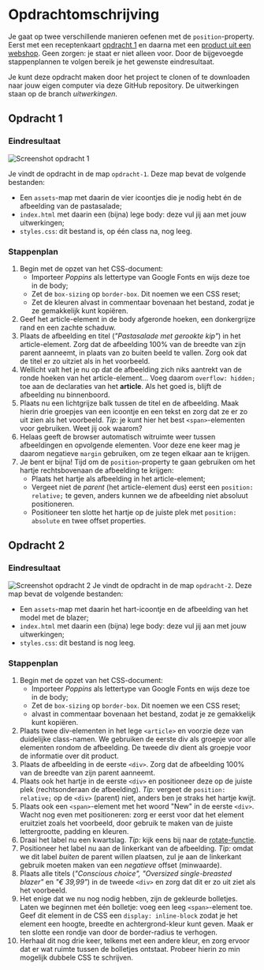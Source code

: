 # Opdrachtomschrijving

Je gaat op twee verschillende manieren oefenen met de `position`-property. Eerst met een
receptenkaart [opdracht 1](#opdracht-1) en daarna met een [product uit een webshop](#opdracht-2). Geen zorgen: je staat
er niet alleen voor. Door de bijgevoegde stappenplannen te volgen bereik je het gewenste eindresultaat.

Je kunt deze opdracht maken door het project te clonen of te downloaden naar jouw eigen computer via deze GitHub
repository. De uitwerkingen staan op de branch _uitwerkingen_.

## Opdracht 1

### Eindresultaat

![Screenshot opdracht 1](./opdracht-1/assets/screenshot.png)

Je vindt de opdracht in de map `opdracht-1`. Deze map bevat de volgende bestanden:
* Een `assets`-map met daarin de vier icoontjes die je nodig hebt én de afbeelding van de pastasalade;
* `index.html` met daarin een (bijna) lege body: deze vul jij aan met jouw uitwerkingen;
* `styles.css`: dit bestand is, op één class na, nog leeg.

### Stappenplan

1. Begin met de opzet van het CSS-document:
    * Importeer _Poppins_ als lettertype van Google Fonts en wijs deze toe in de body;
    * Zet de `box-sizing` op `border-box`. Dit noemen we een CSS reset;
    * Zet de kleuren    alvast in commentaar bovenaan het bestand, zodat je
      ze gemakkelijk kunt kopiëren.
2. Geef het article-element in de body afgeronde hoeken, een donkergrijze rand en een zachte schaduw.
3. Plaats de afbeelding en titel (_"Pastasalade met gerookte kip"_) in het article-element. Zorg dat de afbeelding 100%
   van de breedte van zijn parent aanneemt, in plaats van zo buiten beeld te vallen. Zorg ook dat de titel er zo uitziet
   als in het voorbeeld.
4. Wellicht valt het je nu op dat de afbeelding zich niks aantrekt van de ronde hoeken van het article-element... Voeg
   daarom `overflow: hidden;` toe aan de declaraties van het **article**. Als het goed is, blijft de afbeelding nu
   binnenboord.
5. Plaats nu een lichtgrijze balk tussen de titel en de afbeelding. Maak hierin drie groepjes van een icoontje en een
   tekst en zorg dat ze er zo uit zien als het voorbeeld. _Tip:_ je kunt hier het best `<span>`-elementen voor
   gebruiken. Weet jij ook waarom?
6. Helaas geeft de browser automatisch witruimte weer tussen afbeeldingen en opvolgende elementen. Voor deze ene keer
   mag je daarom negatieve `margin` gebruiken, om ze tegen elkaar aan te krijgen.
7. Je bent er bijna! Tijd om de `position`-property te gaan gebruiken om het hartje rechtsbovenaan de afbeelding te
   krijgen:
    * Plaats het hartje als afbeelding in het article-element;
    * Vergeet niet de _parent_ (het article-element dus) eerst een `position: relative;` te geven, anders kunnen we de
      afbeelding niet absoluut positioneren.
    * Positioneer ten slotte het hartje op de juiste plek met `position: absolute` en twee offset properties.

## Opdracht 2

### Eindresultaat

![Screenshot opdracht 2](./opdracht-2/assets/screenshot.png)
Je vindt de opdracht in de map `opdracht-2`. Deze map bevat de volgende bestanden:
* Een `assets`-map met daarin het hart-icoontje en de afbeelding van het model met de blazer;
* `index.html` met daarin een (bijna) lege body: deze vul jij aan met jouw uitwerkingen;
* `styles.css`: dit bestand is nog leeg.

### Stappenplan
1. Begin met de opzet van het CSS-document:
    * Importeer _Poppins_ als lettertype van Google Fonts en wijs deze toe in de body;
    * Zet de `box-sizing` op `border-box`. Dit noemen we een CSS reset;
    *  alvast in commentaar bovenaan het bestand, zodat je ze gemakkelijk kunt kopiëren.
2. Plaats twee div-elementen in het lege `<article>` en voorzie deze van duidelijke class-namen. We gebruiken de eerste div als groepje voor alle elementen rondom de afbeelding. De tweede div dient als groepje voor de informatie over dit product.
3. Plaats de afbeelding in de eerste `<div>`. Zorg dat de afbeelding 100% van de breedte van zijn parent aanneemt.
4. Plaats ook het hartje in de eerste `<div>` en positioneer deze op de juiste plek (rechtsonderaan de afbeelding). _Tip:_ vergeet de `position: relative;` op de `<div>` (parent) niet, anders ben je straks het hartje kwijt.
5. Plaats ook een `<span>`-element met het woord "New" in de eerste `<div>`. Wacht nog even met positioneren: zorg er eerst voor dat het element eruitziet zoals het voorbeeld, door gebruik te maken van de juiste lettergrootte, padding en kleuren.
6. Draai het label nu een kwartslag. _Tip:_ kijk eens bij naar de [rotate-functie](https://developer.mozilla.org/en-US/docs/Web/CSS/transform-function/rotate).
7. Positioneer het label nu aan de linkerkant van de afbeelding. _Tip:_ omdat we dit label _buiten_ de parent willen plaatsen, zul je aan de linkerkant gebruik moeten maken van een _negatieve_ offset (minwaarde).
8. Plaats alle titels (_"Conscious choice", "Oversized single-breasted blazer"_ en _"€ 39,99"_) in de tweede `<div>` en zorg dat dit er zo uit ziet als het voorbeeld.
9. Het enige dat we nu nog nodig hebben, zijn de gekleurde bolletjes. Laten we beginnen met één bolletje: voeg een leeg `<span>`-element toe. Geef dit element in de CSS een `display: inline-block` zodat je het element een hoogte, breedte en achtergrond-kleur kunt geven. Maak er ten slotte een rondje van door de border-radius te verhogen.
10. Herhaal dit nog drie keer, telkens met een andere kleur, en zorg ervoor dat er wat ruimte tussen de bolletjes ontstaat. Probeer hierin zo min mogelijk dubbele CSS te schrijven.